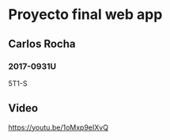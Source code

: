 # Proyecto final web app

## Carlos Rocha

### 2017-0931U

5T1-S

## Video

https://youtu.be/1oMxp9eIXvQ
